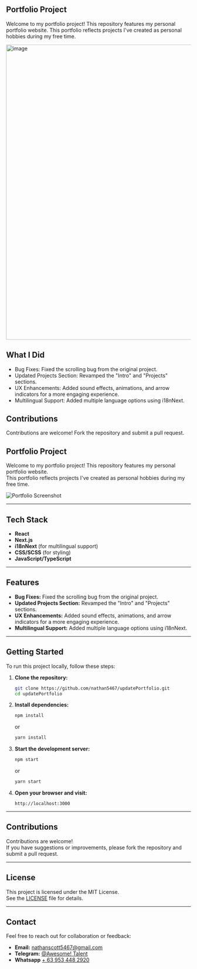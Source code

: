 ## Portfolio Project

Welcome to my portfolio project! This repository features my personal portfolio website.
This portfolio reflects projects I've created as personal hobbies during my free time.

<img width="804" alt="image" src="https://github.com/nathan5467/nathan-updatePortfolio/public/profile.png">

## What I Did

- Bug Fixes: Fixed the scrolling bug from the original project.
- Updated Projects Section: Revamped the "Intro" and "Projects" sections.
- UX Enhancements: Added sound effects, animations, and arrow indicators for a more engaging experience.
- Multilingual Support: Added multiple language options using i18nNext.

## Contributions

Contributions are welcome! Fork the repository and submit a pull request.

## Portfolio Project

Welcome to my portfolio project! This repository features my personal portfolio website.  
This portfolio reflects projects I've created as personal hobbies during my free time.

![Portfolio Screenshot](https://github.com/nathan5467/nathan-updatePortfolio/public/updatePortfolio.png)

---

## Tech Stack

- **React**
- **Next.js**
- **i18nNext** (for multilingual support)
- **CSS/SCSS** (for styling)
- **JavaScript/TypeScript**

---

## Features

- **Bug Fixes:** Fixed the scrolling bug from the original project.
- **Updated Projects Section:** Revamped the "Intro" and "Projects" sections.
- **UX Enhancements:** Added sound effects, animations, and arrow indicators for a more engaging experience.
- **Multilingual Support:** Added multiple language options using i18nNext.

---

## Getting Started

To run this project locally, follow these steps:

1. **Clone the repository:**

   ```bash
   git clone https://github.com/nathan5467/updatePortfolio.git
   cd updatePortfolio
   ```

2. **Install dependencies:**

   ```bash
   npm install
   ```

   or

   ```bash
   yarn install
   ```

3. **Start the development server:**

   ```bash
   npm start
   ```

   or

   ```bash
   yarn start
   ```

4. **Open your browser and visit:**
   ```
   http://localhost:3000
   ```

---

## Contributions

Contributions are welcome!  
If you have suggestions or improvements, please fork the repository and submit a pull request.

---

## License

This project is licensed under the MIT License.  
See the [LICENSE](LICENSE) file for details.

---

## Contact

Feel free to reach out for collaboration or feedback:

- **Email:** nathanscott5467@gmail.com
- **Telegram:** [@Awesome! Talent](https://t.me/DevGlory/)
- **Whatsapp** [+ 63 953 448 2920](https://wa.me/639534482920/)
